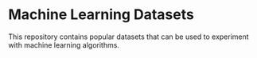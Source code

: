 # Machine Learning Datasets
This repository contains popular datasets that can be used to experiment with machine learning algorithms.
